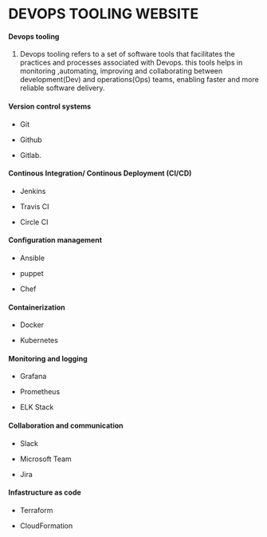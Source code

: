 # DEVOPS TOOLING WEBSITE


#### Devops tooling


1. Devops tooling refers to a set of software tools that facilitates the practices and processes associated with Devops. this tools helps in monitoring ,automating, improving and collaborating between development(Dev) and operations(Ops) teams, enabling faster and more reliable software delivery.


#### Version control systems

* Git

* Github

* Gitlab.

#### Continous Integration/ Continous Deployment (CI/CD)

* Jenkins

* Travis CI

* Circle CI

#### Configuration management

* Ansible

* puppet

* Chef

#### Containerization

+ Docker

+ Kubernetes

#### Monitoring and logging

+ Grafana

+ Prometheus

+ ELK Stack

#### Collaboration and communication

+ Slack

+ Microsoft Team

+ Jira

#### Infastructure as code

+ Terraform

+ CloudFormation